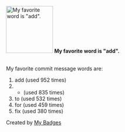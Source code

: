 <img src="https://github.com/my-badges/my-badges/blob/master/src/all-badges/favorite-word/favorite-word.png?raw=true" alt="My favorite word is &quot;add&quot;." title="My favorite word is &quot;add&quot;." width="128">
<strong>My favorite word is &quot;add&quot;.</strong>
<br><br>

My favorite commit message words are:

1. add (used 952 times)
2. - (used 835 times)
3. to (used 532 times)
4. for (used 459 times)
5. fix (used 380 times)


Created by <a href="https://github.com/my-badges/my-badges">My Badges</a>